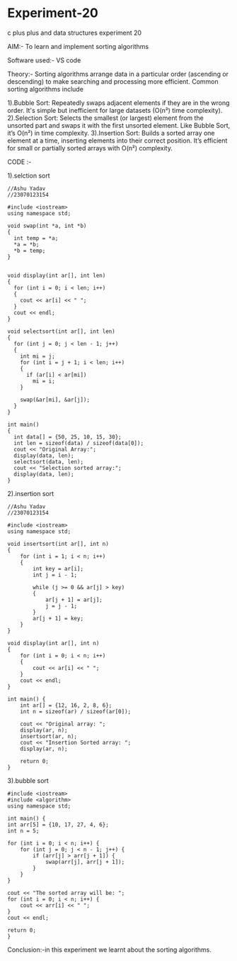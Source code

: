 # Experiment-20
c plus plus and data structures experiment 20

AIM:- To learn and implement sorting algorithms

Software used:- VS code

Theory:-
Sorting algorithms arrange data in a particular order (ascending or descending) to make searching and processing more efficient. Common sorting algorithms include

1).Bubble Sort: Repeatedly swaps adjacent elements if they are in the wrong order. It's simple but inefficient for large datasets (O(n²) time complexity).
2).Selection Sort: Selects the smallest (or largest) element from the unsorted part and swaps it with the first unsorted element. Like Bubble Sort, it’s O(n²) in time complexity.
3).Insertion Sort: Builds a sorted array one element at a time, inserting elements into their correct position. It’s efficient for small or partially sorted arrays with O(n²) complexity.

CODE :-

1).selction sort
```
//Ashu Yadav
//23070123154

#include <iostream>
using namespace std;

void swap(int *a, int *b) 
{
  int temp = *a;
  *a = *b;
  *b = temp;
}


void display(int ar[], int len) 
{
  for (int i = 0; i < len; i++) 
  {
    cout << ar[i] << " ";
  }
  cout << endl;
}

void selectsort(int ar[], int len) 
{
  for (int j = 0; j < len - 1; j++) 
  {
    int mi = j;
    for (int i = j + 1; i < len; i++) 
    {
      if (ar[i] < ar[mi])
        mi = i;
    }

    swap(&ar[mi], &ar[j]);
  }
}

int main() 
{
  int data[] = {50, 25, 10, 15, 30};
  int len = sizeof(data) / sizeof(data[0]);
  cout << "Original Array:";
  display(data, len);
  selectsort(data, len);
  cout << "Selection sorted array:";
  display(data, len);
}
```

2).insertion sort
```
//Ashu Yadav
//23070123154

#include <iostream>
using namespace std;

void insertsort(int ar[], int n) 
{
    for (int i = 1; i < n; i++) 
    {
        int key = ar[i];
        int j = i - 1;

        while (j >= 0 && ar[j] > key) 
        {
            ar[j + 1] = ar[j];
            j = j - 1;
        }
        ar[j + 1] = key;
    }
}

void display(int ar[], int n) 
{
    for (int i = 0; i < n; i++) 
    {
        cout << ar[i] << " ";
    }
    cout << endl;
}

int main() {
    int ar[] = {12, 16, 2, 8, 6};
    int n = sizeof(ar) / sizeof(ar[0]);

    cout << "Original array: ";
    display(ar, n);
    insertsort(ar, n);
    cout << "Insertion Sorted array: ";
    display(ar, n);

    return 0;
}
```
3).bubble sort

```
#include <iostream>
#include <algorithm>
using namespace std;

int main() {
int arr[5] = {10, 17, 27, 4, 6};
int n = 5;

for (int i = 0; i < n; i++) {
    for (int j = 0; j < n - 1; j++) { 
        if (arr[j] > arr[j + 1]) { 
            swap(arr[j], arr[j + 1]); 
        }
    }
}

cout << "The sorted array will be: ";
for (int i = 0; i < n; i++) {
    cout << arr[i] << " ";
}
cout << endl;

return 0;
}
```



Conclusion:-in this experiment we learnt about the sorting algorithms.
